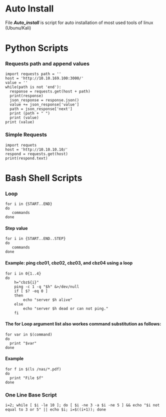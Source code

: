 # Auto Install
File ***Auto_install*** is script for auto installation of most used tools of linux (Ubunu/Kali)

# Python Scripts
### Requests path and append values
```
import requests path = ''
host = 'http://10.10.169.100:3000/'
value = ''
while(path is not 'end'):
  response = requests.get(host + path)
  print(response)
  json_response = response.json()
  value += json_response['value']
  path = json_response['next']
  print (path + " ")
  print (value)
print (value)
```
### Simple Requests
```
import requets
host = 'http://10.10.10.10/'
respond = requests.get(host)
print(respond.text)
```
# Bash Shell Scripts
### Loop
```
for i in {START..END}
do
   commands
done
```

#### Step value
```
for i in {START..END..STEP}
do
   commands
done
```
#### Example: ping cbz01, cbz02, cbz03, and cbz04 using a loop ##
```
for i in 0{1..4}
do
    h="cbz${i}"
    ping -c 1 -q "$h" &>/dev/null
    if [ $? -eq 0 ]
    then
        echo "server $h alive"
    else
        echo "server $h dead or can not ping."
    fi
```
#### The for Loop argument list also workes command substitution as follows:
```
for var in $(command)
do
  print "$var"
done
```
#### Example
```
for f in $(ls /nas/*.pdf)
do
  print "File $f"
done
```

### One Line Base Script
```
i=2; while [ $i -le 10 ]; do [ $i -ne 3 -a $i -ne 5 ] && echo "$i not equal to 3 or 5" || echo $i; i=$((i+1)); done
```
